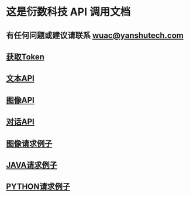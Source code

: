 # 这是衍数科技 API 调用文档
## 有任何问题或建议请联系 wuac@yanshutech.com

##  [获取Token](/api/token/)
##  [文本API](/api/api-text/)
##  [图像API](/api/api-vision/)
##  [对话API](/api/api-bot/)
##  [图像请求例子](/example/vision_request_example/)
##  [JAVA请求例子](/example/java_request_example/)
##  [PYTHON请求例子](/example/python_request_example/)
